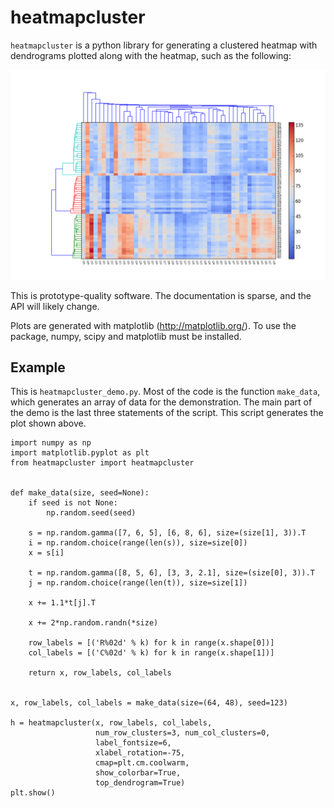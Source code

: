 heatmapcluster
==============

`heatmapcluster` is a python library for generating a clustered heatmap
with dendrograms plotted along with the heatmap, such as the following:

![](https://github.com/WarrenWeckesser/heatmapcluster/blob/master/demo/heatmapcluster_demo.png)

This is prototype-quality software.  The documentation is sparse, and the API
will likely change.

Plots are generated with matplotlib (http://matplotlib.org/).
To use the package, numpy, scipy and matplotlib must be installed.

Example
-------

This is `heatmapcluster_demo.py`.  Most of the code is the function `make_data`,
which generates an array of data for the demonstration.  The main part of the
demo is the last three statements of the script.  This script generates the plot
shown above.

    import numpy as np
    import matplotlib.pyplot as plt
    from heatmapcluster import heatmapcluster


    def make_data(size, seed=None):
        if seed is not None:
            np.random.seed(seed)

        s = np.random.gamma([7, 6, 5], [6, 8, 6], size=(size[1], 3)).T
        i = np.random.choice(range(len(s)), size=size[0])
        x = s[i]

        t = np.random.gamma([8, 5, 6], [3, 3, 2.1], size=(size[0], 3)).T
        j = np.random.choice(range(len(t)), size=size[1])

        x += 1.1*t[j].T

        x += 2*np.random.randn(*size)

        row_labels = [('R%02d' % k) for k in range(x.shape[0])]
        col_labels = [('C%02d' % k) for k in range(x.shape[1])]

        return x, row_labels, col_labels


    x, row_labels, col_labels = make_data(size=(64, 48), seed=123)

    h = heatmapcluster(x, row_labels, col_labels,
                       num_row_clusters=3, num_col_clusters=0,
                       label_fontsize=6,
                       xlabel_rotation=-75,
                       cmap=plt.cm.coolwarm,
                       show_colorbar=True,
                       top_dendrogram=True)
    plt.show()
